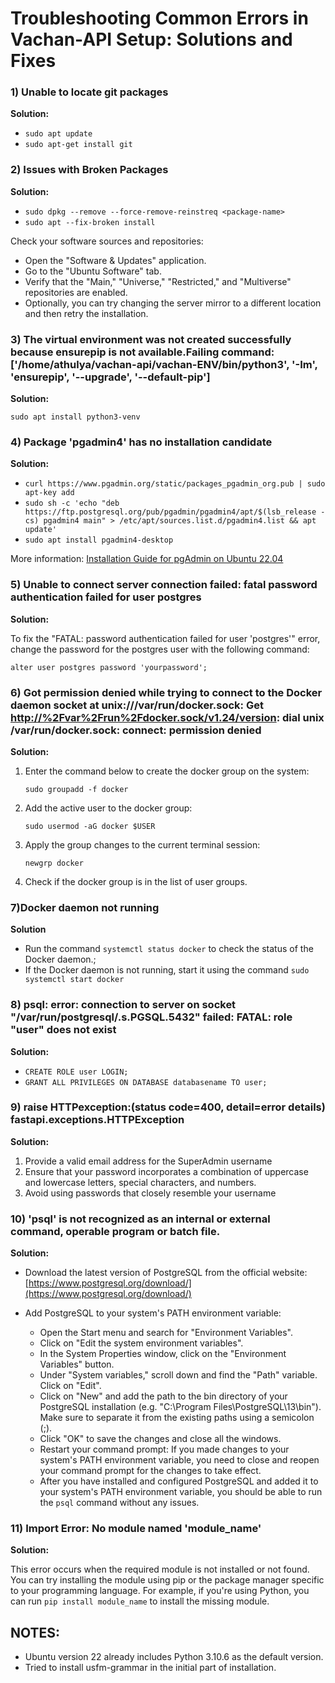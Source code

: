 ﻿# Troubleshooting Common Errors in Vachan-API Setup: Solutions and Fixes

### 1) Unable to locate git packages  

  **Solution:** 
  - `sudo apt update`
  - `sudo apt-get install git`


### 2) Issues with Broken Packages
   **Solution:** 
   - `sudo dpkg --remove --force-remove-reinstreq <package-name>`
   - `sudo apt --fix-broken install`
   
   
   Check your software sources and repositories:
   - Open the "Software & Updates" application.
   - Go to the "Ubuntu Software" tab.
   - Verify that the "Main," "Universe," "Restricted," and "Multiverse" repositories are enabled.
   - Optionally, you can try changing the server mirror to a different location and then retry the installation.
   

### 3) The virtual environment was not created successfully because ensurepip is not available.Failing command: ['/home/athulya/vachan-api/vachan-ENV/bin/python3', '-Im', 'ensurepip', '--upgrade', '--default-pip']
  
   **Solution:** 

   `sudo apt install python3-venv`

### 4) Package 'pgadmin4' has no installation candidate
   
   **Solution:**
   
   - `curl https://www.pgadmin.org/static/packages_pgadmin_org.pub | sudo apt-key add`
   - `sudo sh -c 'echo "deb https://ftp.postgresql.org/pub/pgadmin/pgadmin4/apt/$(lsb_release -cs) pgadmin4 main" > /etc/apt/sources.list.d/pgadmin4.list && apt update'`
   - `sudo apt install pgadmin4-desktop`
   
   More information: [Installation Guide for pgAdmin on Ubuntu 22.04](https://itslinuxfoss.com/install-pgadmin-ubuntu-22-04/)

### 5) Unable to connect server connection failed: fatal password   authentication failed for user postgres

   **Solution:**

 To fix the "FATAL: password authentication failed for user 'postgres'" error, change the password for the postgres user with the following command:
   
   `alter user postgres password 'yourpassword';`



### 6) Got permission denied while trying to connect to the Docker daemon socket at unix:///var/run/docker.sock: Get [http://%2Fvar%2Frun%2Fdocker.sock/v1.24/version](http://%2Fvar%2Frun%2Fdocker.sock/v1.24/version): dial unix /var/run/docker.sock: connect: permission denied 
   
   **Solution:** 
   1. Enter the command below to create the docker group on the system:

      `sudo groupadd -f docker`
   2. Add the active user to the docker group:

      `sudo usermod -aG docker $USER`
   3. Apply the group changes to the current terminal session:

      `newgrp docker`
   4. Check if the docker group is in the list of user groups.

### 7)Docker daemon not running
 
 **Solution**
  - Run the command `systemctl status docker` to check the status of the  Docker daemon.;
   - If the Docker daemon is not running, start it using the command `sudo systemctl start docker`
 


### 8) psql: error: connection to server on socket "/var/run/postgresql/.s.PGSQL.5432" failed: FATAL: role "user" does not exist

  **Solution:** 
   - `CREATE ROLE user LOGIN;`
   - `GRANT ALL PRIVILEGES ON DATABASE databasename TO user;`

### 9) raise HTTPexception:(status code=400, detail=error details) fastapi.exceptions.HTTPException

**Solution:** 
    
1. Provide a valid email address for the SuperAdmin username
2. Ensure that your password incorporates a combination of uppercase and   lowercase letters, special characters, and numbers.
3. Avoid using passwords that closely resemble  your username


### 10) 'psql' is not recognized as an internal or external command, operable program or batch file.
    
**Solution:**

- Download the latest version of PostgreSQL from the official website: [https://www.postgresql.org/download/](https://www.postgresql.org/download/)
- Add PostgreSQL to your system's PATH environment variable:
       
    - Open the Start menu and search for "Environment Variables".
    - Click on "Edit the system environment variables".
    - In the System Properties window, click on the "Environment Variables" button.
    - Under "System variables," scroll down and find the "Path" variable. Click on "Edit".
    - Click on "New" and add the path to the bin directory of your PostgreSQL installation (e.g. "C:\Program Files\PostgreSQL\13\bin"). Make sure to separate it from the existing paths using a semicolon (;).
    - Click "OK" to save the changes and close all the windows.
    - Restart your command prompt: If you made changes to your system's PATH environment variable, you need to close and reopen your command prompt for the changes to take effect.
    - After you have installed and configured PostgreSQL and added it to your system's PATH environment variable, you should be able to run the `psql` command without any issues.

### 11) Import Error: No module named 'module_name'

**Solution:** 

This error occurs when the required module is not installed or not found. You can try installing the module using pip or the package manager specific to your programming language. For example, if you're using Python, you can run `pip install module_name` to install the missing module.




## NOTES:
- Ubuntu version 22 already includes Python 3.10.6 as the default version.
- Tried to install usfm-grammar in the initial part of installation.















